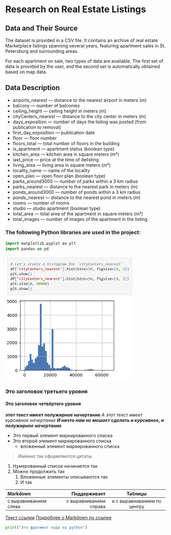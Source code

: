 # Research on Real Estate Listings
## Data and Their Source

The dataset is provided in a CSV file. It contains an archive of real estate Marketplace listings spanning several years, featuring apartment sales in St. Petersburg and surrounding areas.

For each apartment on sale, two types of data are available. The first set of data is provided by the user, and the second set is automatically obtained based on map data.

## Data Description
- airports_nearest — distance to the nearest airport in meters (m)
- balcony — number of balconies
- ceiling_height — ceiling height in meters (m)
- cityCenters_nearest — distance to the city center in meters (m)
- days_exposition — number of days the listing was posted (from publication to removal)
- first_day_exposition — publication date
- floor — floor number
- floors_total — total number of floors in the building
- is_apartment — apartment status (boolean type)
- kitchen_area — kitchen area in square meters (m²)
- last_price — price at the time of delisting
- living_area — living area in square meters (m²)
- locality_name — name of the locality
- open_plan — open floor plan (boolean type)
- parks_around3000 — number of parks within a 3 km radius
- parks_nearest — distance to the nearest park in meters (m)
- ponds_around3000 — number of ponds within a 3 km radius
- ponds_nearest — distance to the nearest pond in meters (m)
- rooms — number of rooms
- studio — studio apartment (boolean type)
- total_area — total area of the apartment in square meters (m²)
- total_images — number of images of the apartment in the listing

### The following Python libraries are used in the project:
```python
import matplotlib.pyplot as plt
import pandas as pd
``` 

<img src="https://github.com/IVKovalev/data_analytics/blob/main/exploratory_data_analysis/screenshot.PNG" alt="Скриншот" width="400"/>

### Это заголовок третьего уровня
#### Это заголовок четвёртого уровня

**этот текст имеет полужирное начертание**
*А этот текст имеет курсивное начертание*
***И ничто нам не мешает сделать и курсивное, и полужирное начертание***

- Это первый элемент маркированного списка
- Это второй элемент маркированного списка
    - вложенный элемент маркированного списка

> Именно так оформляются цитаты 

1. Нумерованный список начинается так
2. Можно продолжить так
    1. Вложенные элементы описываются так
    2. И так

| Markdown              | Поддерживает           | Таблицы                     |
| :-------------------- | ---------------------: |:---------------------------:|
| с выравниванием слева | с выравниванием справа | и с выравниванием по центру |

[Текст ссылки](адрес://ссылки.здесь "Заголовок ссылки")
[Подробнее о Markdown по ссылке](https://daringfireball.net/projects/markdown/)

```python
print("Это фрагмент кода на python")
``` 
